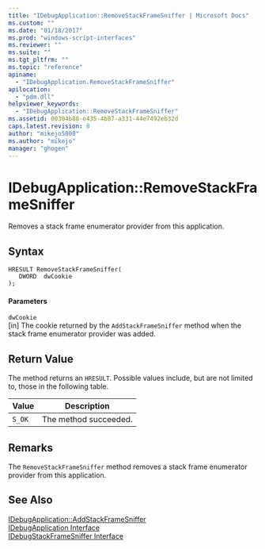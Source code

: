 ```yaml
---
title: "IDebugApplication::RemoveStackFrameSniffer | Microsoft Docs"
ms.custom: ""
ms.date: "01/18/2017"
ms.prod: "windows-script-interfaces"
ms.reviewer: ""
ms.suite: ""
ms.tgt_pltfrm: ""
ms.topic: "reference"
apiname: 
  - "IDebugApplication.RemoveStackFrameSniffer"
apilocation: 
  - "pdm.dll"
helpviewer_keywords: 
  - "IDebugApplication::RemoveStackFrameSniffer"
ms.assetid: 00304b88-e435-4b87-a331-44e7492eb32d
caps.latest.revision: 8
author: "mikejo5000"
ms.author: "mikejo"
manager: "ghogen"
---
```

# IDebugApplication::RemoveStackFrameSniffer
Removes a stack frame enumerator provider from this application.  
  
## Syntax  
  
```  
HRESULT RemoveStackFrameSniffer(  
   DWORD  dwCookie  
);  
```  
  
#### Parameters  
 `dwCookie`  
 [in] The cookie returned by the `AddStackFrameSniffer` method when the stack frame enumerator provider was added.  
  
## Return Value  
 The method returns an `HRESULT`. Possible values include, but are not limited to, those in the following table.  
  
|Value|Description|  
|-----------|-----------------|  
|`S_OK`|The method succeeded.|  
  
## Remarks  
 The `RemoveStackFrameSniffer` method removes a stack frame enumerator provider from this application.  
  
## See Also  
 [IDebugApplication::AddStackFrameSniffer](../../winscript/reference/idebugapplication-addstackframesniffer.md)   
 [IDebugApplication Interface](../../winscript/reference/idebugapplication-interface.md)   
 [IDebugStackFrameSniffer Interface](../../winscript/reference/idebugstackframesniffer-interface.md)